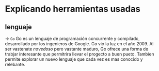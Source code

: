 # Explicando herramientas usadas
## lenguaje
-> `Go`
Go es un lenguaje de programación concurrente y compilado, desarrollado por los ingenieros de Google. Go vio la luz en el año 2009. Al ser vastenate *novedoso* pero vastante maduro, Go ofrece una forma de trabjar interesante que permitrira llevar el progecto a buen pueto. Tambien permite explorar un nuevo lenguaje que cada vez es mas conocido y relebante.
